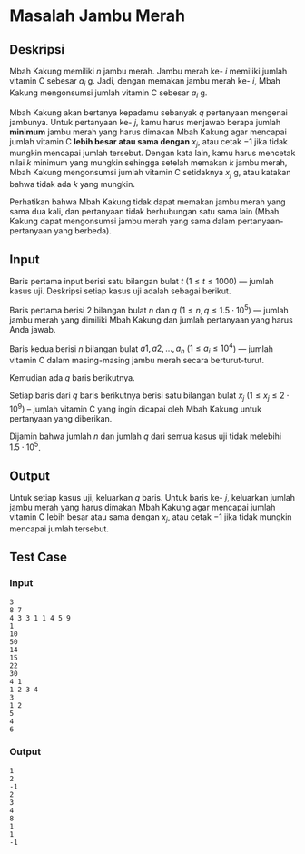 # Masalah Jambu Merah
## Deskripsi
Mbah Kakung memiliki $n$ jambu merah. Jambu merah ke- $i$ memiliki jumlah vitamin C sebesar $a_i$ g. Jadi, dengan memakan jambu merah ke- $i$, Mbah Kakung mengonsumsi jumlah vitamin C sebesar $a_i$ g.<br>

Mbah Kakung akan bertanya kepadamu sebanyak $q$ pertanyaan mengenai jambunya. Untuk pertanyaan ke- $j$, kamu harus menjawab berapa jumlah **minimum** jambu merah yang harus dimakan Mbah Kakung agar mencapai jumlah vitamin C **lebih besar atau sama dengan** $x_j$, atau cetak $-1$ jika tidak mungkin mencapai jumlah tersebut. Dengan kata lain, kamu harus mencetak nilai $k$ minimum yang mungkin sehingga setelah memakan $k$ jambu merah, Mbah Kakung mengonsumsi jumlah vitamin C setidaknya $x_j$ g, atau katakan bahwa tidak ada $k$ yang mungkin.<br>

Perhatikan bahwa Mbah Kakung tidak dapat memakan jambu merah yang sama dua kali, dan pertanyaan tidak berhubungan satu sama lain (Mbah Kakung dapat mengonsumsi jambu merah yang sama dalam pertanyaan-pertanyaan yang berbeda).<br>

## Input
Baris pertama input berisi satu bilangan bulat $t$ ($1≤t≤1000$) — jumlah kasus uji. Deskripsi setiap kasus uji adalah sebagai berikut.<br>

Baris pertama berisi 2 bilangan bulat $n$ dan $q$ ($1≤n,q≤1.5⋅10^5$) — jumlah jambu merah yang dimiliki Mbah Kakung dan jumlah pertanyaan yang harus Anda jawab.

Baris kedua berisi $n$ bilangan bulat $a1,a2,…,a_n$ ($1≤a_i≤10^4$) — jumlah vitamin C dalam masing-masing jambu merah secara berturut-turut.

Kemudian ada $q$ baris berikutnya.

Setiap baris dari $q$ baris berikutnya berisi satu bilangan bulat $x_j$ ($1≤x_j≤2⋅10^9$) – jumlah vitamin C yang ingin dicapai oleh Mbah Kakung untuk pertanyaan yang diberikan.

Dijamin bahwa jumlah $n$ dan jumlah $q$ dari semua kasus uji tidak melebihi $1.5⋅10^5$.

## Output
Untuk setiap kasus uji, keluarkan $q$ baris. Untuk baris ke- $j$, keluarkan jumlah jambu merah yang harus dimakan Mbah Kakung agar mencapai jumlah vitamin C lebih besar atau sama dengan $x_j$, atau cetak $-1$ jika tidak mungkin mencapai jumlah tersebut.

## Test Case
### Input
```
3
8 7
4 3 3 1 1 4 5 9
1
10
50
14
15
22
30
4 1
1 2 3 4
3
1 2
5
4
6
```

### Output
```
1
2
-1
2
3
4
8
1
1
-1
```
